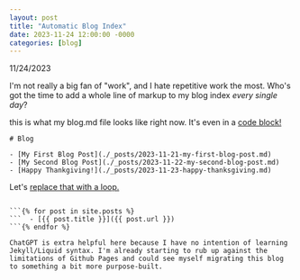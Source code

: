 ```yaml
---
layout: post
title: "Automatic Blog Index"
date: 2023-11-24 12:00:00 -0000
categories: [blog]
---
```


11/24/2023

I'm not really a big fan of "work", and I hate repetitive work the most. Who's got the time to add a whole line of markup to my blog index *every single day*? 

this is what my blog.md file looks like right now. It's even in a [code block!](https://chat.openai.com/share/29ceb38a-fdc5-46f3-8f47-5f4fc80de1cd)

    # Blog

    - [My First Blog Post](./_posts/2023-11-21-my-first-blog-post.md)
    - [My Second Blog Post](./_posts/2023-11-22-my-second-blog-post.md)
    - [Happy Thankgiving!](./_posts/2023-11-23-happy-thanksgiving.md)

Let's [replace that with a loop.](https://chat.openai.com/share/f5722d30-6e72-4a23-ab18-73447c7c07d4)

```# Blog

```{% for post in site.posts %}
```  - [{{ post.title }}]({{ post.url }})
```{% endfor %}

ChatGPT is extra helpful here because I have no intention of learning Jekyll/Liquid syntax. I'm already starting to rub up against the limitations of Github Pages and could see myself migrating this blog to something a bit more purpose-built.